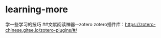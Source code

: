 # learning-more
学一些学习的技巧
##文献阅读神器--zotero
zotero插件库：https://zotero-chinese.gitee.io/zotero-plugins/#/
